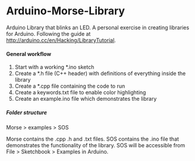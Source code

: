 Arduino-Morse-Library
=====================

Arduino Library that blinks an LED. A personal exercise in creating libraries for Arduino. Following the guide at http://arduino.cc/en/Hacking/LibraryTutorial.

#### General workflow
1. Start with a working *.ino sketch
2. Create a *.h file (C++ header) with definitions of everything inside the library
3. Create a *.cpp file containing the code to run
4. Create a keywords.txt file to enable color highlighting
5. Create an example.ino file which demonstrates the library

##### Folder structure
Morse > examples > SOS 

Morse contains the .cpp .h and .txt files. 
SOS contains the .ino file that demonstrates the functionality of the library. SOS will be accessible from File > Sketchbook > Examples in Arduino.
